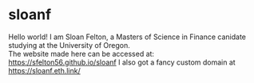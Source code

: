 # sloanf

Hello world!
I am Sloan Felton, a Masters of Science in Finance canidate studying at the University of Oregon.<br>
The website made here can be accessed at: https://sfelton56.github.io/sloanf
I also got a fancy custom domain at https://sloanf.eth.link/
